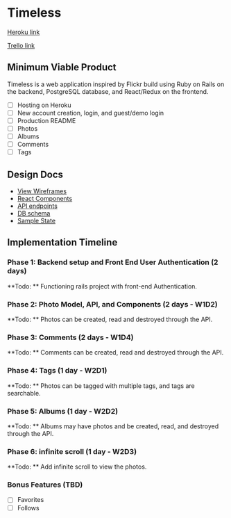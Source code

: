 # Timeless
[Heroku link][heroku]

[Trello link][trello]

[trello]: https://trello.com/b/7cLOVHcr/timeless
[heroku]: http://timeless-app.herokuapp.com/#/

## Minimum Viable Product

Timeless is a web application inspired by Flickr build using Ruby on Rails on the backend, PostgreSQL database, and React/Redux on the frontend.

- [ ] Hosting on Heroku
- [ ] New account creation, login, and guest/demo login
- [ ] Production README
- [ ] Photos
- [ ] Albums
- [ ] Comments
- [ ] Tags

## Design Docs
* [View Wireframes][wireframes]
* [React Components][components]
* [API endpoints][api-endpoints]
* [DB schema][schema]
* [Sample State][sample-state]

[wireframes]: docs/wireframes
[components]: docs/component-hierarchy.md
[sample-state]: docs/sample-state.md
[api-endpoints]: docs/api-endpoints.md
[schema]: docs/schema.md

## Implementation Timeline

### Phase 1: Backend setup and Front End User Authentication (2 days)

**Todo: ** Functioning rails project with front-end Authentication.

### Phase 2: Photo Model, API, and Components (2 days - W1D2)

**Todo: ** Photos can be created, read and destroyed through the API.

### Phase 3: Comments (2 days - W1D4)

**Todo: ** Comments can be created, read and destroyed through the API.

### Phase 4: Tags (1 day - W2D1)

**Todo: ** Photos can be tagged with multiple tags, and tags are searchable.

### Phase 5: Albums (1 day - W2D2)

**Todo: ** Albums may have photos and be created, read, and destroyed through the API.

### Phase 6: infinite scroll (1 day - W2D3)

**Todo: ** Add infinite scroll to view the photos.

### Bonus Features (TBD)
- [ ] Favorites
- [ ] Follows
